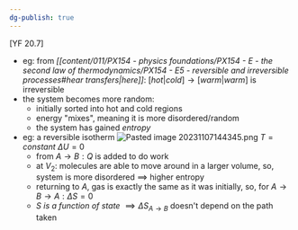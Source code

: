 ```yaml
---
dg-publish: true
---
```


[YF 20.7]
- eg: from *[[content/011/PX154 - physics foundations/PX154 - E - the second law of thermodynamics/PX154 - E5 - reversible and irreversible processes#hear transfers\|here]]*: $[hot | cold]\to[warm | warm]$ is irreversible
- the system becomes more random:
	- initially sorted into hot and cold regions
	- energy "mixes", meaning it is more disordered/random
	- the system has gained *entropy*
- eg: a reversible isotherm
	![Pasted image 20231107144345.png](/img/user/pics/Pasted%20image%2020231107144345.png)
		$T=constant$
		$\Delta U = 0$
	- from $A\to B: Q$ is added to do work 
	- at $V_{2}:$ molecules are able to move around in a larger volume, so, system is more disordered $\implies$ higher entropy
	- returning to $A$, gas is exactly the same as it was initially, so, for $A\to B \to A: \Delta S=0$
	- *$S$ is a function of state* $\implies \Delta S_{A\to B}$ doesn't depend on the path taken 
